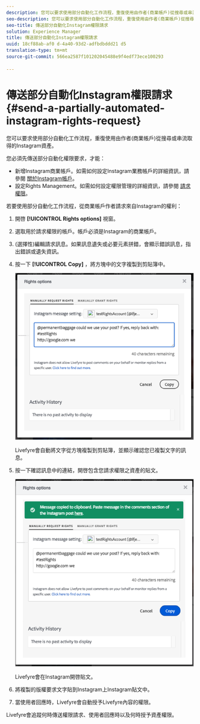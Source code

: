 ```yaml
---
description: 您可以要求使用部分自動化工作流程，重復使用由作者(商業帳戶)從搜尋或串流取得的Instagram資產。
seo-description: 您可以要求使用部分自動化工作流程，重復使用由作者(商業帳戶)從搜尋或串流取得的Instagram資產。
seo-title: 傳送部分自動化Instagram權限請求
solution: Experience Manager
title: 傳送部分自動化Instagram權限請求
uuid: 18cf88ab-af0 d-4a40-93d2-adfbdbddd21 d5
translation-type: tm+mt
source-git-commit: 566ea2587f101202045488e9f4edf73ece100293

---
```



# 傳送部分自動化Instagram權限請求{#send-a-partially-automated-instagram-rights-request}

您可以要求使用部分自動化工作流程，重復使用由作者(商業帳戶)從搜尋或串流取得的Instagram資產。

您必須先傳送部分自動化權限要求，才能：

* 新增Instagram商業帳戶。如需如何設定Instagram業務帳戶的詳細資訊，請參閱 [關於Instagram帳戶](../c-users-creating-accounts-with-studio-access/t-configure-social-accout-instagram/c-about-instagram-accounts.md#c_about_instagram_accounts)。
* 設定Rights Management。如需如何設定權限管理的詳細資訊，請參閱 [請求權限](../c-how-requesting-rights-works/c-how-requesting-rights-works.md#c_how_requesting_rights_works)。

若要使用部分自動化工作流程，從商業帳戶作者請求來自Instagram的權利：

1. 開啓 **[!UICONTROL Rights options]** 視窗。
1. 選取用於請求權限的帳戶。帳戶必須是Instagram的商業帳戶。
1. (選擇性)編輯請求訊息。如果訊息遺失或必要元素拼錯，會顯示錯誤訊息，指出錯誤或遺失資訊。
1. 按一下 **[!UICONTROL Copy]** ，將方塊中的文字複製到剪貼簿中。

   ![](assets/rr_insta_workaround1.png)

   Livefyre會自動將文字從方塊複製到剪貼簿，並顯示確認您已複製文字的訊息。

1. 按一下確認訊息中的連結，開啓包含您請求權限之資產的貼文。

   ![](assets/rr_insta_workaround2.png)

   Livefyre會在Instagram開啓貼文。

1. 將複製的版權要求文字貼到Instagram上Instagram貼文中。
1. 當使用者回應時，Livefyre會自動授予Livefyre內容的權限。

Livefyre會追蹤何時傳送權限請求、使用者回應時以及何時授予資產權限。
